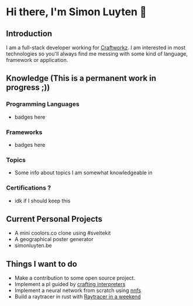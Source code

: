 # Hi there, I'm Simon Luyten 👋


## Introduction
I am a full-stack developer working for [Craftworkz](https://craftworkz.be). I am interested in most technologies so you'll always find me messing with some kind of language, framework or application.

## Knowledge (This is a permanent work in progress ;))
### Programming Languages
- badges here

### Frameworks
- badges here

### Topics
- Some info about topics I am somewhat knowledgeable in

### Certifications ?
- idk if I should keep this

## Current Personal Projects
- A mini coolors.co clone using #sveltekit
- A geographical poster generator
- simonluyten.be

## Things I want to do
- Make a contribution to some open source project.
- Implement a pl guided by [crafting interpreters](https://craftinginterpreters.com)
- Implement a neural network from scratch using [nnfs](nnfs.io)
- Build a raytracer in rust with [Raytracer in a weekend](https://raytracing.github.io/)
